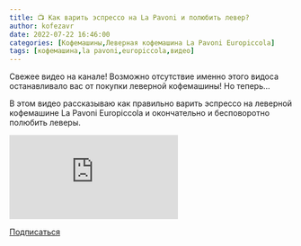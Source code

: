 ```yaml
---
title: 📺 Как варить эспрессо на La Pavoni и полюбить левер?
author: kofezavr
date: 2022-07-22 16:46:00
categories: [Кофемашины,Леверная кофемашина La Pavoni Europiccola]
tags: [кофемашина,la pavoni,europiccola,видео]
---
```


Свежее видео на канале! Возможно отсутствие именно этого видоса останавливало вас от покупки леверной кофемашины! Но теперь...

В этом видео рассказываю как правильно варить эспрессо на леверной кофемашине La Pavoni Europiccola и окончательно и бесповоротно полюбить леверы.

<p><div class="youtube-wrapper"><iframe src="https://www.youtube.com/embed/-cOwIvrg_YY?controls=0" title="YouTube video player" frameborder="0" allow="accelerometer; autoplay; clipboard-write; encrypted-media; gyroscope; picture-in-picture" allowfullscreen></iframe></div></p>


<a href="https://www.youtube.com/c/Coffeesaurus?sub_confirmation=1"><span><i class="fab fa-youtube"></i> Подписаться</span></a>
